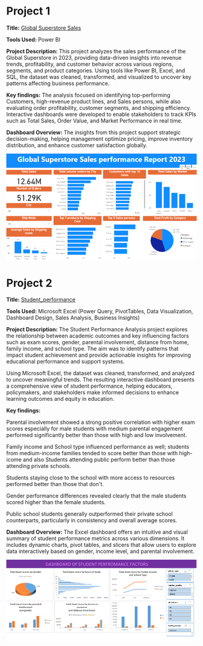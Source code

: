 # Project 1

**Title:** [Global Superstore Sales](Global_Sales.pbix)

**Tools Used:** Power BI

**Project Description:** This project analyzes the sales performance of the Global Superstore in 2023, providing data-driven insights into revenue trends, profitability, and customer behavior across various regions, segments, and product categories. Using tools like Power BI, Excel, and SQL, the dataset was cleaned, transformed, and visualized to uncover key patterns affecting business performance.

**Key findings:** The analysis focused on identifying top-performing Customers, high-revenue product lines, and Sales persons, while also evaluating order profitability, customer segments, and shipping efficiency. Interactive dashboards were developed to enable stakeholders to track KPIs such as Total Sales, Order Value, and Market Performance in real time.

**Dashboard Overview:** The insights from this project support strategic decision-making, helping management optimize pricing, improve inventory distribution, and enhance customer satisfaction globally.

![Global_Superstore](Global_Superstore.PNG)

# Project 2

**Title:** [Student_performance](product_sales_dashboard.xls)

**Tools Used:** Microsoft Excel (Power Query, PivotTables, Data Visualization, Dashboard Design, Sales Analysis, Business Insights)

**Project Description:** The Student Performance Analysis project explores the relationship between academic outcomes and key influencing factors such as exam scores, gender, parental involvement, distance from home, family income, and school type. The aim was to identify patterns that impact student achievement and provide actionable insights for improving educational performance and support systems.

Using Microsoft Excel, the dataset was cleaned, transformed, and analyzed to uncover meaningful trends. The resulting interactive dashboard presents a comprehensive view of student performance, helping educators, policymakers, and stakeholders make informed decisions to enhance learning outcomes and equity in education.

**Key findings:**

Parental involvement showed a strong positive correlation with higher exam scores especially for male students with medium parental engagement performed significantly better than those with high and low involvement.

Family income and School type influenced performance as well; students from medium-income families tended to score better than those with high-icome and also Students attending public perform better than those attending private schools.

Students staying close to the school with more access to resources performed better than those that don't.

Gender performance differences revealed clearly that the male students scored higher than the female students.

Public school students generally outperformed their private school counterparts, particularly in consistency and overall average scores.

**Dashboard Overview:** The Excel dashboard offers an intuitive and visual summary of student performance metrics across various dimensions. It includes dynamic charts, pivot tables, and slicers that allow users to explore data interactively based on gender, income level, and parental involvement.

![Student_performance](Student_performance.PNG)
